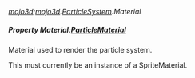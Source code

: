 _[mojo3d](../../modules/mojo3d/mojo3d-module.md):[mojo3d](../../modules/mojo3d/mojo3d-module.md).[ParticleSystem](../../modules/mojo3d/mojo3d-particlesystem.md).Material_
##### Property Material:[ParticleMaterial](../../modules/mojo3d/mojo3d-particlematerial.md)
Material used to render the particle system.

This must currently be an instance of a SpriteMaterial.
